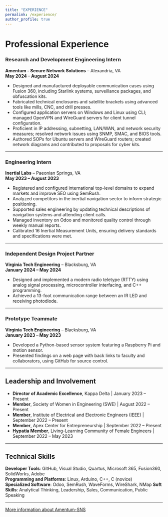 ```yaml
---
title: "EXPERIENCE"
permalink: /experience/
author_profile: true
---
```


# Professional Experience

### Research and Development Engineering Intern  
**Amentum - Secure Network Solutions** – Alexandria, VA  
**May 2024 – August 2024**  
- Designed and manufactured deployable communication cases using Fusion 360, including Starlink systems, surveillance packages, and obfuscation kits.  
- Fabricated technical enclosures and satellite brackets using advanced tools like mills, CNC, and drill presses.  
- Configured application servers on Windows and Linux using CLI; managed OpenVPN and WireGuard servers for client tunnel configuration.  
- Proficient in IP addressing, subnetting, LAN/WAN, and network security measures; resolved network issues using SNMP, SMAC, and BIOS tools.  
- Authored SOPs for Ubuntu servers and WireGuard routers; created network diagrams and contributed to proposals for cyber kits.  

---

### Engineering Intern  
**Inertial Labs** – Paeonian Springs, VA  
**May 2023 – August 2023**  
- Registered and configured international top-level domains to expand markets and improve SEO using SemRush.  
- Analyzed competitors in the inertial navigation sector to inform strategic positioning.  
- Supported sales engineering by updating technical descriptions of navigation systems and attending client calls.  
- Managed inventory on Odoo and monitored quality control through weekly manual reports.  
- Calibrated 16 Inertial Measurement Units, ensuring delivery standards and specifications were met.  

---

### Independent Design Project Partner  
**Virginia Tech Engineering** – Blacksburg, VA  
**January 2024 – May 2024**  
- Designed and implemented a modern radio teletype (RTTY) using analog signal processing, microcontroller interfacing, and C++ programming.  
- Achieved a 13-foot communication range between an IR LED and receiving photodiode.  

---

### Prototype Teammate  
**Virginia Tech Engineering** – Blacksburg, VA  
**January 2023 – May 2023**  
- Developed a Python-based sensor system featuring a Raspberry Pi and motion sensor.  
- Presented findings on a web page with back links to faculty and collaborators, using GitHub for source control.  

---

## Leadership and Involvement

- **Director of Academic Excellence**, Kappa Delta | January 2023 – Present  
- **Member**, Society of Women in Engineering (SWE) | August 2022 – Present  
- **Member**, Institute of Electrical and Electronic Engineers (IEEE) | September 2022 – Present  
- **Member**, Apex Center for Entrepreneurship | September 2022 – Present  
- **Hypatia Member**, Living-Learning Community of Female Engineers | September 2022 – May 2023  

---

## Technical Skills

**Developer Tools**: GitHub, Visual Studio, Quartus, Microsoft 365, Fusion360, SolidWorks, Adobe  
**Programming and Platforms**: Linux, Arduino, C++, C (novice)  
**Specialized Software**: Odoo, SemRush, WaveForms, WireShark, NMap
**Soft Skills**: Analytical Thinking, Leadership, Sales, Communication, Public Speaking  

---

[More information about Amentum-SNS](https://www.sns-spareparts.com/)

